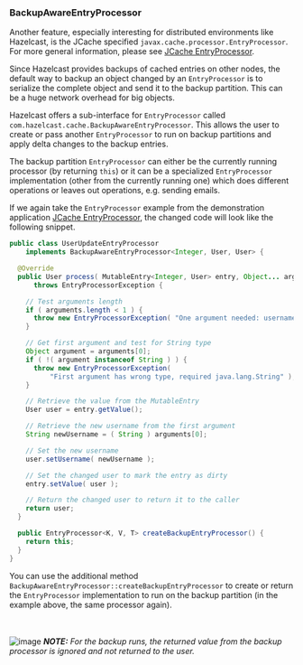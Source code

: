 
### BackupAwareEntryProcessor

Another feature, especially interesting for distributed environments like Hazelcast, is the JCache specified
`javax.cache.processor.EntryProcessor`. For more general information, please see [JCache EntryProcessor](#jcache-entryprocessor).

Since Hazelcast provides backups of cached entries on other nodes, the default way to backup an object changed by an
`EntryProcessor` is to serialize the complete object and send it to the backup partition. This can be a huge network overhead for big objects.

Hazelcast offers a sub-interface for `EntryProcessor` called `com.hazelcast.cache.BackupAwareEntryProcessor`. This allows the user to create or pass another `EntryProcessor` to run on backup
partitions and apply delta changes to the backup entries.

The backup partition `EntryProcessor` can either be the currently running processor (by returning `this`) or it can be
a specialized `EntryProcessor` implementation (other from the currently running one) which does different operations or leaves
out operations, e.g. sending emails.

If we again take the `EntryProcessor` example from the demonstration application [JCache EntryProcessor](#jcache-entryprocessor),
the changed code will look like the following snippet.

```java
public class UserUpdateEntryProcessor
    implements BackupAwareEntryProcessor<Integer, User, User> {

  @Override
  public User process( MutableEntry<Integer, User> entry, Object... arguments )
      throws EntryProcessorException {

    // Test arguments length
    if ( arguments.length < 1 ) {
      throw new EntryProcessorException( "One argument needed: username" );
    }

    // Get first argument and test for String type
    Object argument = arguments[0];
    if ( !( argument instanceof String ) ) {
      throw new EntryProcessorException(
          "First argument has wrong type, required java.lang.String" );
    }

    // Retrieve the value from the MutableEntry
    User user = entry.getValue();

    // Retrieve the new username from the first argument
    String newUsername = ( String ) arguments[0];

    // Set the new username
    user.setUsername( newUsername );

    // Set the changed user to mark the entry as dirty
    entry.setValue( user );

    // Return the changed user to return it to the caller
    return user;
  }

  public EntryProcessor<K, V, T> createBackupEntryProcessor() {
    return this;
  }
}
```

You can use the additional method `BackupAwareEntryProcessor::createBackupEntryProcessor` to create or return the `EntryProcessor`
implementation to run on the backup partition (in the example above, the same processor again).

<br></br>
![image](images/NoteSmall.jpg) ***NOTE:*** *For the backup runs, the returned value from the backup processor is ignored and not
returned to the user.*
<br></br>

